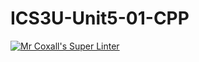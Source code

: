 # ICS3U-Unit5-01-CPP

[![Mr Coxall's Super Linter](https://github.com/Emmanuel-Fofeyin/ICS3U-Unit5-01-CPP/workflows/Mr%20Coxall's%20Super%20Linter/badge.svg)](https:/Emmanuel-Fofeyin/ICS3U-Unit5-01-CPP/actions/)
